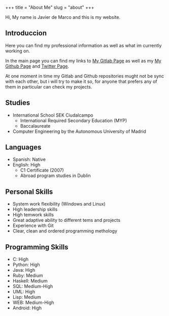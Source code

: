 +++
title = "About Me"
slug = "about"
+++

[github]: /images/github.svg
[gitlab]: /images/gitlab2.ico

Hi, My name is Javier de Marco and this is my website.

## Introduccion

Here you can find my professional information as well as what im currently
working on.

In the main page you can find my links to
[My Gitlab Page](https://gitlab.com/javierdemarco) as well as my
[My Github Page](https://github.com/javierdemarco) and
[Twitter Page](https://twitter.com/javierdemarcoo).

At one moment in time my Gitlab and Github repositories mught not be sync with
each other, but i will try to make it so, for anyone that prefers any of them
in particular can check my projects.

## Studies

* International School SEK Ciudalcampo
  * International Required Secondary Education (MYP)
  * Baccalaureate
* Computer Engineering by the Autonomous University of Madrid

## Languages

* Spanish: Native
* English: High
  * C1 Certificate (2007)
  * Abroad program studies in Dublin

## Personal Skills

* System work flexibility (Windows and Linux)
* High leadership skills
* High temwork skills
* Great adaptive ability to different tems and projects
* Experience with Git
* Clear, clean and ordered programming methology

## Programming Skills

* C: High
* Python: High
* Java: High
* Ruby: Medium
* Haskell: Medium
* SQL: Medium-High
* UML: High
* Lisp: Medium
* WEB: Medium-High
* Android: High
